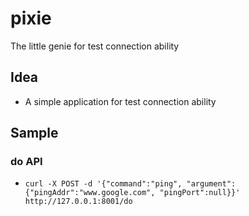 # pixie
The little genie for test connection ability

## Idea
- A simple application for test connection ability


## Sample 

### do API
- `curl -X POST -d '{"command":"ping", "argument":{"pingAddr":"www.google.com", "pingPort":null}}' http://127.0.0.1:8001/do`